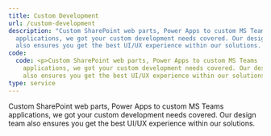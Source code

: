 ```yaml
---
title: Custom Development
url: /custom-development
description: "Custom SharePoint web parts, Power Apps to custom MS Teams
  applications, we got your custom development needs covered. Our design team
  also ensures you get the best UI/UX experience within our solutions. "
code:
  code: <p>Custom SharePoint web parts, Power Apps to custom MS Teams
    applications, we got your custom development needs covered. Our design team
    also ensures you get the best UI/UX experience within our solutions. </p>
type: service
---
```

<!--StartFragment-->

Custom SharePoint web parts, Power Apps to custom MS Teams applications, we got your custom development needs covered. Our design team also ensures you get the best UI/UX experience within our solutions. 

<!--EndFragment-->